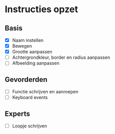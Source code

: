 Instructies opzet
=================

Basis
-----
- [x] Naam instellen
- [x] Bewegen
- [x] Grootte aanpassen
- [ ] Achtergrondkleur, border en radius aanpassen
- [ ] Afbeelding aanpassen

Gevorderden
-----------
- [ ] Functie schrijven en aanroepen
- [ ] Keyboard events

Experts
-------
- [ ] Loopje schrijven
